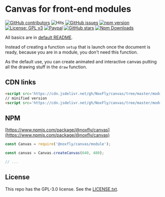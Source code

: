 # Canvas for front-end modules

[![GitHub contributors](https://img.shields.io/github/contributors/NoxFly/canvas.svg)](https://GitHub.com/NoxFly/canvas/graphs/contributors/)
![Hits](https://hitcounter.pythonanywhere.com/count/tag.svg?url=https://github.com/NoxFly/canvas)
[![GitHub issues](https://img.shields.io/github/issues/NoxFly/canvas.svg)](https://GitHub.com/NoxFly/canvas/issues/)
[![npm version](https://badge.fury.io/js/%40noxfly%2Fcanvas.svg)](https://badge.fury.io/js/%40noxfly%2Fcanvas)
[![License: GPL v3](https://img.shields.io/badge/License-GPLv3-blue.svg)](https://www.gnu.org/licenses/gpl-3.0)
[![Paypal](https://img.shields.io/badge/paypal-donate-yellow.svg)](https://paypal.me/noxfly)
[![GitHub stars](https://img.shields.io/github/stars/NoxFly/canvas.svg?style=social&label=Star&maxAge=2592000)](https://GitHub.com/NoxFly/canvas/stargazers/)
[![Npm Downloads](https://img.shields.io/npm/dt/@noxfly/canvas.svg?maxAge=3600)](https://img.shields.io/npm/dt/@noxfly/canvas.svg?maxAge=3600)

All basics are in [default README](https://github.com/NoxFly/canvas#canvas-framework).

Instead of creating a function `setup` that is launch once the document is ready, because you are in a module, you don't need this function.

As the default use, you can create animated and interactive canvas putting all the drawing stuff in the `draw` function.

## CDN links

```html
<script src='https://cdn.jsdelivr.net/gh/NoxFly/canvas/tree/master/module/canvas.js'></script>
// minified version
<script src='https://cdn.jsdelivr.net/gh/NoxFly/canvas/tree/master/module/canvas.min.js'></script>
```

##  NPM

[https://www.npmjs.com/package/@noxfly/canvas](https://www.npmjs.com/package/@noxfly/canvas)

```js
const Canvas = require('@noxfly/canvas/module');

const canvas = Canvas.createCanvas(640, 480);

// ...
```

## License

This repo has the GPL-3.0 license. See the [LICENSE.txt](https://github.com/NoxFly/canvas/blob/master/LICENSE.txt).